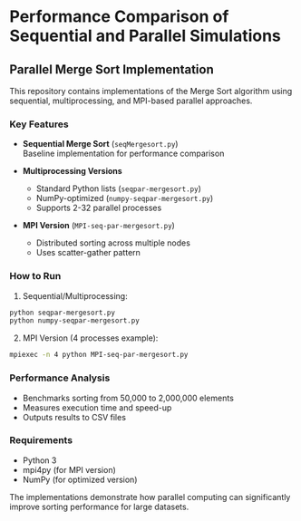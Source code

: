 # Performance Comparison of Sequential and Parallel Simulations
## Parallel Merge Sort Implementation  

This repository contains implementations of the Merge Sort algorithm using sequential, multiprocessing, and MPI-based parallel approaches.  

### Key Features  

- **Sequential Merge Sort** (`seqMergesort.py`)  
  Baseline implementation for performance comparison  

- **Multiprocessing Versions**  
  - Standard Python lists (`seqpar-mergesort.py`)  
  - NumPy-optimized (`numpy-seqpar-mergesort.py`)  
  - Supports 2-32 parallel processes  

- **MPI Version** (`MPI-seq-par-mergesort.py`)  
  - Distributed sorting across multiple nodes  
  - Uses scatter-gather pattern  

### How to Run  

1. Sequential/Multiprocessing:  
```bash
python seqpar-mergesort.py
python numpy-seqpar-mergesort.py
```

2. MPI Version (4 processes example):  
```bash
mpiexec -n 4 python MPI-seq-par-mergesort.py
```

### Performance Analysis  

- Benchmarks sorting from 50,000 to 2,000,000 elements  
- Measures execution time and speed-up  
- Outputs results to CSV files  

### Requirements  

- Python 3  
- mpi4py (for MPI version)  
- NumPy (for optimized version)  

The implementations demonstrate how parallel computing can significantly improve sorting performance for large datasets.
